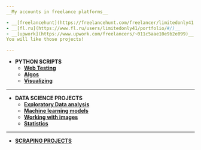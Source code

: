 ```yaml
---
__My accounts in freelance platforms__

- __[freelancehunt](https://freelancehunt.com/freelancer/limitedonly41.html)__ 
- __[fl.ru](https://www.fl.ru/users/limitedonly41/portfolio/#/)__
- __[upwork](https://www.upwork.com/freelancers/~011c5aae10e9b2e099)__ 
You will like those projects!

---
```


+ __PYTHON SCRIPTS__
  - __[Web Testing](https://github.com/limitedonly41/upwork_portfolio/tree/main/Python%20scripts/Web%20testing)__
  - __[Algos](https://github.com/limitedonly41/upwork_portfolio/tree/main/Python%20scripts/Algos)__
  - __[Visualizing](https://github.com/limitedonly41/upwork_portfolio/tree/main/Python%20scripts/Game)__
---
+ __DATA SCIENCE PROJECTS__
  - __[Exploratory Data analysis](https://github.com/limitedonly41/upwork_portfolio/tree/main/Data%20science/EDA)__
  - __[Machine learning models](https://github.com/limitedonly41/upwork_portfolio/tree/main/Data%20science/ML)__
  - __[Working with images](https://github.com/limitedonly41/upwork_portfolio/tree/main/Data%20science/Working%20with%20images)__
  - __[Statistics](https://github.com/limitedonly41/upwork_portfolio/tree/main/Data%20science/Statistics)__
---
+ __[SCRAPING PROJECTS](https://github.com/limitedonly41/upwork_portfolio/tree/main/Scraping)__




